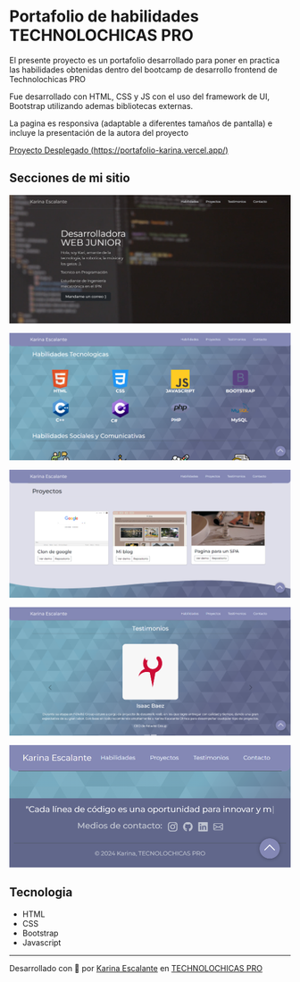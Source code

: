 # Portafolio de habilidades TECHNOLOCHICAS PRO

El presente proyecto es un portafolio desarrollado para poner en practica las habilidades obtenidas dentro del bootcamp de desarrollo frontend de Technolochicas PRO

Fue desarrollado con HTML, CSS y JS con el uso del framework de UI, Bootstrap utilizando ademas bibliotecas externas.

La pagina es responsiva (adaptable a diferentes tamaños de pantalla) e incluye la presentación de la autora del proyecto

[Proyecto Desplegado (https://portafolio-karina.vercel.app/)](https://portafolio-karina.vercel.app/)

## Secciones de mi sitio

![Presentación](assets/readme/presentacion.png)

![Habilidades](assets/readme/habilidades.png)

![Proyectos](assets/readme/proyectos.png)

![Testimonios](assets/readme/testimonios.png)

![Contacto](assets/readme/contacto.png)



## Tecnologia
* HTML
* CSS
* Bootstrap
* Javascript


---
Desarrollado con 🤍 por [Karina Escalante](https://www.instagram.com/kary_olmos_22?igsh=aHI4c2hubzB3NXEx) en [TECHNOLOCHICAS PRO](https://tecnolochicas.mx/)
